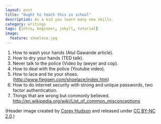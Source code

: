 ```yaml
---
layout: post
title: "Ought to teach this in school"
description: As a kid you learn many new skills.
category: writings
tags: [intro, beginner, jekyll, tutorial]
image:
  feature: shoelace.jpg
---
```


1. How to wash your hands (Atul Gawande article).
2. How to dry your hands (TED talk).
3. Never talk to the police (Video by lawyer and cop).
4. How to deal with the police (Youtube video).
5. How to lace and tie your shoes. (http://www.fieggen.com/shoelace/index.htm)
6. How to do internet security with strong and unique passwords, two factor authentication.
7. Things that are wrong but commonly believed. http://en.wikipedia.org/wiki/List_of_common_misconceptions

(Header image created by [Corey Hudson](http://www.flickr.com/photos/coreyahudson/) and released under [CC BY-NC 2.0](http://creativecommons.org/licenses/by-nc/2.0/).)
